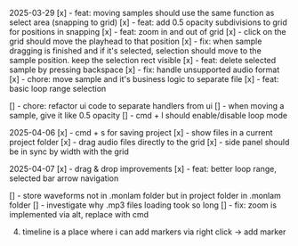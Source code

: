 2025-03-29
[x] - feat: moving samples should use the same function as select area (snapping to grid)
[x] - feat: add 0.5 opacity subdivisions to grid for positions in snapping
[x] - feat: zoom in and out of grid
[x] - click on the grid should move the playhead to that position
[x] - fix: when sample dragging is finished and if it's selected, selection should move to the sample position. keep the selection rect visible
[x] - feat: delete selected sample by pressing backspace
[x] - fix: handle unsupported audio format
[x] - chore: move sample and it's business logic to separate file
[x] - feat: basic loop range selection


[] - chore: refactor ui code to separate handlers from ui
[] - when moving a sample, give it like 0.5 opacity
[] - cmd + l should enable/disable loop mode


2025-04-06
[x] - cmd + s for saving project
[x] - show files in a current project folder
[x] - drag audio files directly to the grid
[x] - side panel should be in sync by width with the grid

2025-04-07
[x] - drag & drop improvements
[x] - feat: better loop range, selected bar arrow navigation

[] - store waveforms not in .monlam folder but in project folder in .monlam folder
[] - investigate why .mp3 files loading took so long
[] - fix: zoom is implemented via alt, replace with cmd



4. timeline is a place where i can add markers via right click -> add marker

